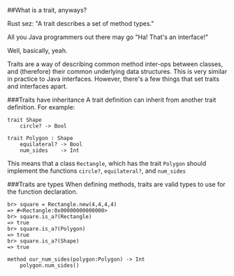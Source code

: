 ##What is a trait, anyways?

Rust sez: "A trait describes a set of method types."  

All you Java programmers out there may go "Ha! That's an interface!"  

Well, basically, yeah. 

Traits are a way of describing common method inter-ops between classes, and (therefore) their common underlying data structures. This is very similar in practice to Java interfaces. However, there's a few things that set traits and interfaces apart.


###Traits have inheritance
A trait definition can inherit from another trait definition.
For example:
```brick
trait Shape
    circle? -> Bool

trait Polygon : Shape
    equilateral? -> Bool
    num_sides    -> Int
```
 This means that a class `Rectangle`, which has the trait `Polygon` should implement the functions `circle?`, `equilateral?`, and `num_sides`

###Traits are types
When defining methods, traits are valid types to use for the function declaration.
```ibr
br> square = Rectangle.new(4,4,4,4)
=> #<Rectangle:0x00000000000000>
br> square.is_a?(Rectangle)
=> true
br> square.is_a?(Polygon)
=> true
br> square.is_a?(Shape)
=> true
```
```brick
method our_num_sides(polygon:Polygon) -> Int
    polygon.num_sides()
```

